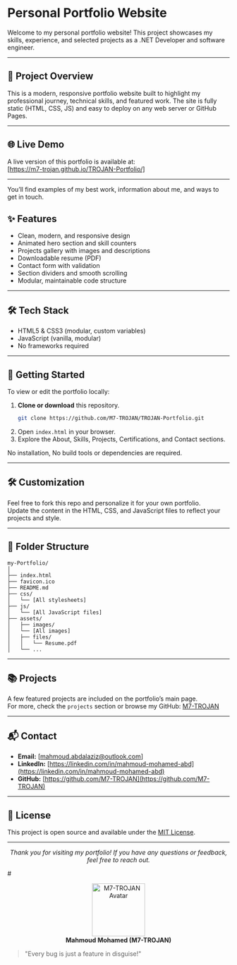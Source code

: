# Personal Portfolio Website

Welcome to my personal portfolio website! This project showcases my skills, experience, and selected projects as a .NET Developer and software engineer.

---

## 📖 Project Overview

This is a modern, responsive portfolio website built to highlight my professional journey, technical skills, and featured work. The site is fully static (HTML, CSS, JS) and easy to deploy on any web server or GitHub Pages.

---

## 🌐 Live Demo

A live version of this portfolio is available at:  
[https://m7-trojan.github.io/TROJAN-Portfolio/]

---

You’ll find examples of my best work, information about me, and ways to get in touch.

## ✨ Features

- Clean, modern, and responsive design
- Animated hero section and skill counters
- Projects gallery with images and descriptions
- Downloadable resume (PDF)
- Contact form with validation
- Section dividers and smooth scrolling
- Modular, maintainable code structure

---

## 🛠️ Tech Stack

- HTML5 & CSS3 (modular, custom variables)
- JavaScript (vanilla, modular)
- No frameworks required

---

## 🚀 Getting Started
To view or edit the portfolio locally:

1. **Clone or download** this repository.
   ```bash
   git clone https://github.com/M7-TROJAN/TROJAN-Portfolio.git
   ```
3. Open `index.html` in your browser.
4. Explore the About, Skills, Projects, Certifications, and Contact sections.

No installation, No build tools or dependencies are required.

---

## 🛠️ Customization

Feel free to fork this repo and personalize it for your own portfolio.  
Update the content in the HTML, CSS, and JavaScript files to reflect your projects and style.

---

## 📁 Folder Structure

```
my-Portfolio/
│
├── index.html
├── favicon.ico
├── README.md
├── css/
│   └── [All stylesheets]
├── js/
│   └── [All JavaScript files]
├── assets/
│   ├── images/
│   └── [All images]
│   ├── files/
│   │   └── Resume.pdf
│   └── ...
```

---

## 📚 Projects

A few featured projects are included on the portfolio’s main page.  
For more, check the `projects` section or browse my GitHub: [M7-TROJAN](https://github.com/M7-TROJAN)

---

## 📬 Contact

- **Email:** [mahmoud.abdalaziz@outlook.com]
- **LinkedIn:** [https://linkedin.com/in/mahmoud-mohamed-abd](https://linkedin.com/in/mahmoud-mohamed-abd)
- **GitHub:** [https://github.com/M7-TROJAN](https://github.com/M7-TROJAN)

---

## 📝 License

This project is open source and available under the [MIT License](LICENSE).

---

<p align="center">
	<i>Thank you for visiting my portfolio! If you have any questions or feedback, feel free to reach out.</i>
</p>
# <p align="center"><img src="https://avatars.githubusercontent.com/u/112624162?v=4" width="120" alt="M7-TROJAN Avatar"><br>
<b>Mahmoud Mohamed (M7-TROJAN)</b></p>

> "Every bug is just a feature in disguise!"
